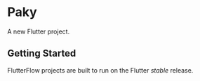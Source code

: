 # Paky

A new Flutter project.

## Getting Started

FlutterFlow projects are built to run on the Flutter _stable_ release.
